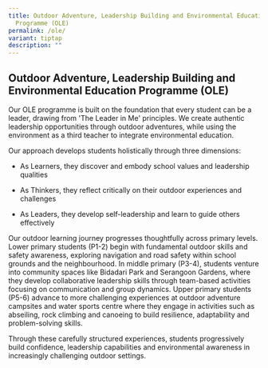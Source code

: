```yaml
---
title: Outdoor Adventure, Leadership Building and Environmental Education
  Programme (OLE)
permalink: /ole/
variant: tiptap
description: ""
---
```

<h2><strong>Outdoor Adventure, Leadership Building and Environmental Education Programme (OLE)</strong></h2>
<p>Our OLE programme is built on the foundation that every student can be
a leader, drawing from 'The Leader in Me' principles. We create authentic
leadership opportunities through outdoor adventures, while using the environment
as a third teacher to integrate environmental education.</p>
<p>Our approach develops students holistically through three dimensions:</p>
<ul data-tight="true" class="tight">
<li>
<p>As&nbsp;Learners, they discover and embody school values and leadership
qualities</p>
</li>
<li>
<p>As&nbsp;Thinkers, they reflect critically on their outdoor experiences
and challenges</p>
</li>
<li>
<p>As&nbsp;Leaders, they develop self-leadership and learn to guide others
effectively</p>
</li>
</ul>
<p>Our outdoor learning journey progresses thoughtfully across primary levels.
Lower primary students (P1-2) begin with fundamental outdoor skills and
safety awareness, exploring navigation and road safety within school grounds
and the neighbourhood. In middle primary (P3-4), students venture into
community spaces like Bidadari Park and Serangoon Gardens, where they develop
collaborative leadership skills through team-based activities focusing
on communication and group dynamics. Upper primary students (P5-6) advance
to more challenging experiences at outdoor adventure campsites and water
sports centre where they engage in activities such as abseiling, rock climbing
and canoeing to build resilience, adaptability and problem-solving skills.</p>
<p>Through these carefully structured experiences, students progressively
build confidence, leadership capabilities and environmental awareness in
increasingly challenging outdoor settings.</p>